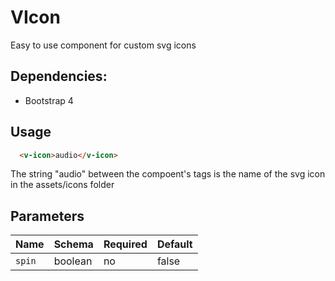 # VIcon
Easy to use component for custom svg icons
## Dependencies:

- Bootstrap 4

## Usage

```html
  <v-icon>audio</v-icon>
```
The string "audio" between the compoent's tags is the name of the svg icon in the assets/icons folder

## Parameters

| Name            | Schema   | Required | Default |
| --------------- | -------- | -------- | ------- |
| `spin`          | boolean  | no       | false   |
